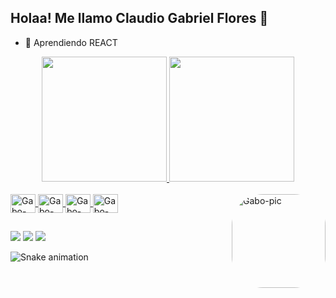 ## Holaa! Me llamo Claudio Gabriel Flores 👋

- 🌱 Aprendiendo REACT

<div align="center">
  <a href="https://github.com/gaboxf">
  <img height="200em" src="https://github-readme-stats.vercel.app/api?username=gaboxf&show_icons=true&theme=github_dark&include_all_commits=true&count_private=true">
  <img height="200em" src="https://github-readme-stats.vercel.app/api/top-langs/?username=gaboxf&layout=compact&langs_count=16&theme=github_dark">
</div>
<div style="display: inline_block"><br>
  <!--<img align="center" alt="Gabo-React" height="30" width="40" src="https://cdn.jsdelivr.net/gh/devicons/devicon/icons/react/react-original.svg">-->
  <img align="center" alt="Gabo-Js" height="30" width="40" src="https://cdn.jsdelivr.net/gh/devicons/devicon/icons/javascript/javascript-original.svg">
  <img align="center" alt="Gabo-HTML" height="30" width="40" src="https://cdn.jsdelivr.net/gh/devicons/devicon/icons/html5/html5-original.svg">
  <img align="center" alt="Gabo-CSS" height="30" width="40" src="https://cdn.jsdelivr.net/gh/devicons/devicon/icons/css3/css3-original.svg">
  <!--<img align="center" alt="Gabo-SASS" height="30" width="40" src="https://cdn.jsdelivr.net/gh/devicons/devicon/icons/sass/sass-original.svg">-->
  <img align="center" alt="Gabo-Java" height="30" width="40" src="https://cdn.jsdelivr.net/gh/devicons/devicon/icons/java/java-original.svg">
  <!--<img align="center" alt="Gabo-C" height="30" width="40" src="https://cdn.jsdelivr.net/gh/devicons/devicon/icons/c/c-original.svg">-->
  <img align="right" alt="Gabo-pic" height="150" style="border-radius:50px;" src="https://media.giphy.com/media/888R35MJTmDxQfRzfS/giphy.gif">
</div>
  
##
  
<div> 
  <a href="https://instagram.com/gabi_fcc" target="_blank"><img src="https://img.shields.io/badge/-Instagram-%23E4405F?style=for-the-badge&logo=instagram&logoColor=white" target="_blank"></a>
  <a href = "mailto:claudiofloresty@gmail.com"><img src="https://img.shields.io/badge/-Gmail-%23333?style=for-the-badge&logo=gmail&logoColor=white" target="_blank"></a>
  <a href="https://www.linkedin.com/in/cgflores/" target="_blank"><img src="https://img.shields.io/badge/-LinkedIn-%230077B5?style=for-the-badge&logo=linkedin&logoColor=white" target="_blank"></a> 
 
 ![Snake animation](https://github.com/gaboxf/gaboxf/blob/output/github-contribution-grid-snake.svg)
</div>
